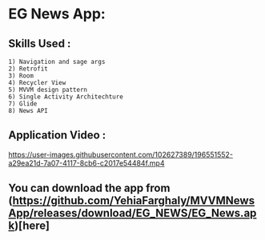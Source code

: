 # EG News App:

## Skills Used :

```
1) Navigation and sage args
2) Retrofit
3) Room
4) Recycler View
5) MVVM design pattern
6) Single Activity Architechture
7) Glide
8) News API
```

## Application Video :

https://user-images.githubusercontent.com/102627389/196551552-a29ea21d-7a07-4117-8cb6-c2017e54484f.mp4

## You can download the app from (https://github.com/YehiaFarghaly/MVVMNewsApp/releases/download/EG_NEWS/EG_News.apk)[here] 

